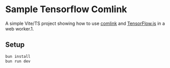 # Sample Tensorflow Comlink

A simple Vite/TS project showing how to use [comlink](https://github.com/GoogleChromeLabs/comlink) and
[TensorFlow.js](https://github.com/tensorflow/tfjs) in a web worker.1. 

## Setup

```bash
bun install
bun run dev
```
